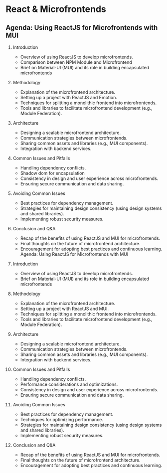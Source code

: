 # React & Microfrontends

## Agenda: Using ReactJS for Microfrontends with MUI

1. Introduction
   - Overview of using ReactJS to develop microfrontends.
   - Comparison between NPM Module and Microfrontend
   - Brief on Material-UI (MUI) and its role in building encapsulated microfrontends

2. Methodology
   - Explanation of the microfrontend architecture.
   - Setting up a project with ReactJS and Emotion.
   - Techniques for splitting a monolithic frontend into microfrontends.
   - Tools and libraries to facilitate microfrontend development (e.g., Module Federation).

3. Architecture
   - Designing a scalable microfrontend architecture.
   - Communication strategies between microfrontends.
   - Sharing common assets and libraries (e.g., MUI components).
   - Integration with backend services.

4. Common Issues and Pitfalls
   - Handling dependency conflicts.
   - Shadow dom for encapsulation
   - Consistency in design and user experience across microfrontends.
   - Ensuring secure communication and data sharing.

5. Avoiding Common Issues
   - Best practices for dependency management.
   - Strategies for maintaining design consistency (using design systems and shared libraries).
   - Implementing robust security measures.

6. Conclusion and Q&A
   - Recap of the benefits of using ReactJS and MUI for microfrontends.
   - Final thoughts on the future of microfrontend architecture.
   - Encouragement for adopting best practices and continuous learning.
Agenda: Using ReactJS for Microfrontends with MUI

1. Introduction
   - Overview of using ReactJS to develop microfrontends.
   - Brief on Material-UI (MUI) and its role in building encapsulated microfrontends

2. Methodology
   - Explanation of the microfrontend architecture.
   - Setting up a project with ReactJS and MUI.
   - Techniques for splitting a monolithic frontend into microfrontends.
   - Tools and libraries to facilitate microfrontend development (e.g., Module Federation).

3. Architecture
   - Designing a scalable microfrontend architecture.
   - Communication strategies between microfrontends.
   - Sharing common assets and libraries (e.g., MUI components).
   - Integration with backend services.

4. Common Issues and Pitfalls
   - Handling dependency conflicts.
   - Performance considerations and optimizations.
   - Consistency in design and user experience across microfrontends.
   - Ensuring secure communication and data sharing.

5. Avoiding Common Issues
   - Best practices for dependency management.
   - Techniques for optimizing performance.
   - Strategies for maintaining design consistency (using design systems and shared libraries).
   - Implementing robust security measures.

6. Conclusion and Q&A
   - Recap of the benefits of using ReactJS and MUI for microfrontends.
   - Final thoughts on the future of microfrontend architecture.
   - Encouragement for adopting best practices and continuous learning.